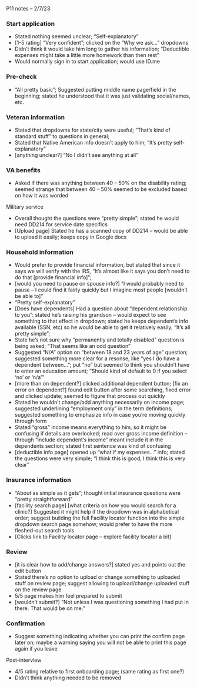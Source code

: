P11 notes – 2/7/23

### Start application

-	Stated nothing seemed unclear; “Self-explanatory”
-	[1-5 rating] “Very confident”; clicked on the “Why we ask…” dropdowns
-	Didn’t think it would take him long to gather his information; “Deductible expenses might take a little more homework than then rest”
-	Would normally sign in to start application; would use ID.me

### Pre-check

-	“All pretty basic”; Suggested putting middle name page/field in the beginning; stated he understood that it was just validating social/names, etc.

### Veteran information

-	Stated that dropdowns for state/city were useful; “That’s kind of standard stuff” to questions in general;
-	Stated that Native American info doesn’t apply to him; “It’s pretty self-explanatory”
-	[anything unclear?] “No I didn’t see anything at all”

### VA benefits

-	Asked if there was anything between 40 – 50% on the disability rating; seemed strange that between 40 – 50% seemed to be excluded based on how it was worded

Military service
-	Overall thought the questions were “pretty simple”; stated he would need DD214 for service date specifics
-	[Upload page] Stated he has a scanned copy of DD214 – would be able to upload it easily; keeps copy in Google docs

### Household information

-	Would prefer to provide financial information, but stated that since it says we will verify with the IRS, “It’s almost like it says you don’t need to do that [provide financial info]”;
-	[would you need to pause on spouse info?] “I would probably need to pause – I could find it fairly quickly but I imagine most people [wouldn’t be able to]”
-	“Pretty self-explanatory”
-	[Does have dependents] Had a question about “dependent relationship to you”: stated he’s raising his grandson – would expect to see something to that effect in dropdown; stated he keeps dependent’s info available (SSN, etc) so he would be able to get it relatively easily; “It’s all pretty simple”;
-	State he’s not sure why “permanently and totally disabled” question is being asked; “That seems like an odd question”
-	Suggested “N/A” option on “between 18 and 23 years of age” question; suggested something more clear for a resonse, like “yes I do have a dependent between…”; put “no” but seemed to think you shouldn’t have to enter an education amount; “Should kind of default to 0 if you select ‘no’ or ‘n/a’”
-	[more than on dependent?] clicked additional dependent button; [fix an error on dependent?] found edit button after some searching, fixed error and clicked update; seemed to figure that process out quickly
-	Stated he wouldn’t change/add anything necessarily on income page; suggested underlining “employment only” in the term definitions; suggested something to emphasize info in case you’re moving quickly through form
-	Stated “gross” income means everything to him, so it might be confusing if details are overlooked; read over gross income definition – through “include dependent’s income” meant include it in the dependents section; stated first sentence was kind of confusing
-	[deductible info page] opened up “what if my expenses…” info; stated the questions were very simple; “I think this is good, I think this is very clear”

### Insurance information

-	“About as simple as it gets”; thought initial insurance questions were “pretty straightforward”
-	[facility search page] [what criteria on how you would search for a clinic?] Suggested it might help if the dropdown was in alphabetical order; suggest building the full Facility locator function into the simple dropdown search page somehow; would prefer to have the more fleshed-out search tools
-	[Clicks link to Facility locator page – explore facility locator a bit]

### Review

-	[it is clear how to add/change answers?] stated yes and points out the edit button
-	Stated there’s no option to upload or change something to uploaded stuff on review page; suggest allowing to upload/change uploaded stuff on the review page
-	5/5 page makes him feel prepared to submit
-	[wouldn’t submit?] “Not unless I was questioning something I had put in there. That would be on me.”

### Confirmation
-	Suggest something indicating whether you can print the confirm page later on; maybe a warning saying you will not be able to print this page again if you leave

Post-interview
-	4/5 rating relative to first onboarding page; (same rating as first one?)
-	Didn’t think anything needed to be removed
